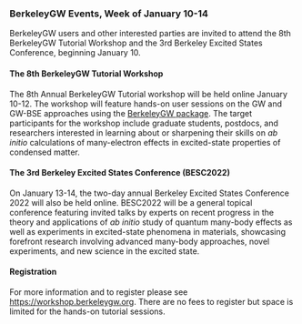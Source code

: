 ### BerkeleyGW Events, Week of January 10-14

BerkeleyGW users and other interested parties are invited to attend the 8th
BerkeleyGW Tutorial Workshop and the 3rd Berkeley Excited States Conference,
beginning January 10.

#### The 8th BerkeleyGW Tutorial Workshop

The 8th Annual BerkeleyGW Tutorial workshop will be held online January 10-12.
The workshop will feature hands-on user sessions on the GW and GW-BSE
approaches using the [BerkeleyGW package](http://www.berkeleygw.org/). The
target participants for the workshop include graduate students, postdocs, and 
researchers interested in learning about or sharpening their skills on
*ab initio* calculations of many-electron effects in excited-state properties of
condensed matter.

#### The 3rd Berkeley Excited States Conference (BESC2022) 

On January 13-14, the two-day annual Berkeley Excited States Conference 2022
will also be held online. BESC2022 will be a general topical conference
featuring invited talks by experts on recent progress in the theory and 
applications of *ab initio* study of quantum many-body effects as well as
experiments in excited-state phenomena in materials, showcasing forefront 
research involving advanced many-body approaches, novel experiments, and new
science in the excited state.

#### Registration

For more information and to register please see 
<https://workshop.berkeleygw.org>. There are no fees to register but space is
limited for the hands-on tutorial sessions.
